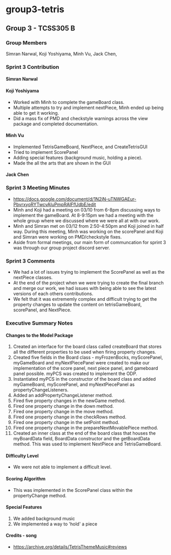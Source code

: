 # group3-tetris

## Group 3 - TCSS305 B

### Group Members

 Simran Narwal,
 Koji Yoshiyama,
 Minh Vu,
 Jack Chen,

### Sprint 3 Contribution 

#### Simran Narwal


#### Koji Yoshiyama
- Worked with Minh to complete the gameBoard class.
- Multiple attempts to try and implement nextPiece, Minh ended up being able to get it working.
- Did a mass fix of PMD and checkstyle warnings across the view package and completed documentation.

#### Minh Vu

- Implemented TetrisGameBoard, NextPiece, and CreateTetrisGUI
- Tried to implement ScorePanel 
- Adding special features (background music, holding a piece).
- Made the all the arts that are shown in the GUI

#### Jack Chen


### Sprint 3 Meeting Minutes
- https://docs.google.com/document/d/1N2jN-uTNWGAEur-PbvrxyoRYTwcvAIuPmpRAlFfUdbE/edit 
- Minh and Koji had a meeting on 03/10 from 6-8pm discussing ways to implement the gameBoard. At 8-9:15pm we had a meeting with the whole group where we discussed where we were all at with our work.
- Minh and Simran met on 03/12 from 2:50-4:50pm and Koji joined in half way. During this meeting, Minh was working on the scorePanel and Koji and Simran
were working on PMD/checkstyle fixes.
- Aside from formal meetings, our main form of communcation for sprint 3 was through our group project discord server.

### Sprint 3 Comments 
- We had a lot of issues trying to implement the ScorePanel as well as the nextPiece classes.
- At the end of the project when we were trying to create the final branch and merge our work, we had issues with being able to see the latest versions of each others contributions.
- We felt that it was extrememly complex and difficult trying to get the property changes to update the content on tetrisGameBoard, scorePanel, and NextPiece.

### Executive Summary Notes

#### Changes to the Model Package
1. Created an interface for the board class called createBoard that stores all the different properties to be used when firing property changes.
2. Created five fields in the Board class - myFrozenBocks, myScorePanel, myGameBoard and myNextPiecePanel were created to make our implementation of the score panel, next piece panel, and gameboard panel possible. myPCS was created to implement the ODP.
3. Instantiated myPCS in the constructor of the board class and added myGameBoard, myScorePanel, and myNextPiecePanel as propertyChangeListeners.
4. Added an addPropertyChangeListener method. 
5. Fired five property changes in the newGame method.
6. Fired one property change in the down method.
7. Fired one property change in the move method.
8. Fired one property change in the checkRows method.
9. Fired one property change in the setPoint method.
10. Fired one property change in the prepareNextMovablePiece method.
11. Created an inner class at the end of the board class that houses the myBoardData field, BoardData constructor and the getBoardData method. This was used to implement NextPiece and TetrisGameBoard. 

#### Difficulty Level
- We were not able to implement a difficult level.

#### Scoring Algorithm
- This was implemented in the ScorePanel class within the propertyChange method.

#### Special Features
1. We added background music
2. We implemented a way to 'hold' a piece

#### Credits - song
- https://archive.org/details/TetrisThemeMusic#reviews 



